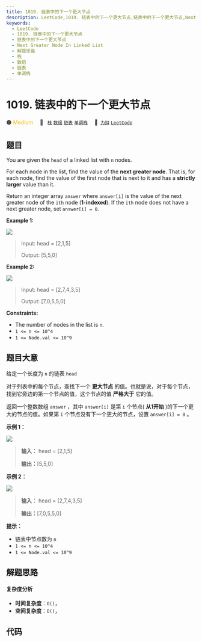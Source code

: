 ```yaml
---
title: 1019. 链表中的下一个更大节点
description: LeetCode,1019. 链表中的下一个更大节点,链表中的下一个更大节点,Next Greater Node In Linked List,解题思路,栈,数组,链表,单调栈
keywords:
  - LeetCode
  - 1019. 链表中的下一个更大节点
  - 链表中的下一个更大节点
  - Next Greater Node In Linked List
  - 解题思路
  - 栈
  - 数组
  - 链表
  - 单调栈
---
```


# 1019. 链表中的下一个更大节点

🟠 <font color=#ffb800>Medium</font>&emsp; 🔖&ensp; [`栈`](/tag/stack.md) [`数组`](/tag/array.md) [`链表`](/tag/linked-list.md) [`单调栈`](/tag/monotonic-stack.md)&emsp; 🔗&ensp;[`力扣`](https://leetcode.cn/problems/next-greater-node-in-linked-list) [`LeetCode`](https://leetcode.com/problems/next-greater-node-in-linked-list)

## 题目

You are given the `head` of a linked list with `n` nodes.

For each node in the list, find the value of the **next greater node**. That
is, for each node, find the value of the first node that is next to it and has
a **strictly larger** value than it.

Return an integer array `answer` where `answer[i]` is the value of the next
greater node of the `ith` node (**1-indexed**). If the `ith` node does not
have a next greater node, set `answer[i] = 0`.



**Example 1:**

![](https://assets.leetcode.com/uploads/2021/08/05/linkedlistnext1.jpg)

> Input: head = [2,1,5]
> 
> Output: [5,5,0]

**Example 2:**

![](https://assets.leetcode.com/uploads/2021/08/05/linkedlistnext2.jpg)

> Input: head = [2,7,4,3,5]
> 
> Output: [7,0,5,5,0]

**Constraints:**

  * The number of nodes in the list is `n`.
  * `1 <= n <= 10^4`
  * `1 <= Node.val <= 10^9`


## 题目大意

给定一个长度为 `n` 的链表 `head`

对于列表中的每个节点，查找下一个 **更大节点** 的值。也就是说，对于每个节点，找到它旁边的第一个节点的值，这个节点的值 **严格大于** 它的值。

返回一个整数数组 `answer` ，其中 `answer[i]` 是第 `i` 个节点( **从1开始** )的下一个更大的节点的值。如果第 `i`
个节点没有下一个更大的节点，设置 `answer[i] = 0` 。



**示例 1：**

![](https://assets.leetcode.com/uploads/2021/08/05/linkedlistnext1.jpg)

> 
> 
> 
> 
> 
> **输入：** head = [2,1,5]
> 
> **输出：**[5,5,0]
> 
> 

**示例 2：**

![](https://assets.leetcode.com/uploads/2021/08/05/linkedlistnext2.jpg)

> 
> 
> 
> 
> 
> **输入：** head = [2,7,4,3,5]
> 
> **输出：**[7,0,5,5,0]
> 
> 



**提示：**

  * 链表中节点数为 `n`
  * `1 <= n <= 10^4`
  * `1 <= Node.val <= 10^9`


## 解题思路

#### 复杂度分析

- **时间复杂度**：`O()`，
- **空间复杂度**：`O()`，

## 代码

```javascript

```